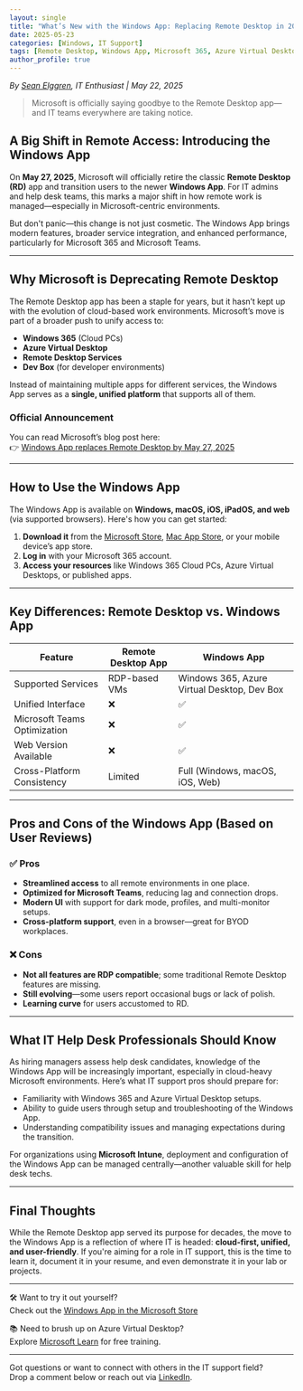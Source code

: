 ```yaml
---
layout: single
title: "What’s New with the Windows App: Replacing Remote Desktop in 2025"
date: 2025-05-23
categories: [Windows, IT Support]
tags: [Remote Desktop, Windows App, Microsoft 365, Azure Virtual Desktop, IT Help Desk]
author_profile: true
---
```


*By [Sean Elggren](https://www.linkedin.com/in/sean-m-elggren-3477271a5/), IT Enthusiast | May 22, 2025*

> Microsoft is officially saying goodbye to the Remote Desktop app—and IT teams everywhere are taking notice.

## A Big Shift in Remote Access: Introducing the Windows App

On **May 27, 2025**, Microsoft will officially retire the classic **Remote Desktop (RD)** app and transition users to the newer **Windows App**. For IT admins and help desk teams, this marks a major shift in how remote work is managed—especially in Microsoft-centric environments.

But don't panic—this change is not just cosmetic. The Windows App brings modern features, broader service integration, and enhanced performance, particularly for Microsoft 365 and Microsoft Teams.

---

## Why Microsoft is Deprecating Remote Desktop

The Remote Desktop app has been a staple for years, but it hasn’t kept up with the evolution of cloud-based work environments. Microsoft’s move is part of a broader push to unify access to:

- **Windows 365** (Cloud PCs)
- **Azure Virtual Desktop**
- **Remote Desktop Services**
- **Dev Box** (for developer environments)

Instead of maintaining multiple apps for different services, the Windows App serves as a **single, unified platform** that supports all of them.

### Official Announcement
You can read Microsoft’s blog post here:  
👉 [Windows App replaces Remote Desktop by May 27, 2025](https://techcommunity.microsoft.com/t5/windows-it-pro-blog/the-windows-app-a-new-way-to-connect-to-remote-pcs-and-apps/ba-p/4042300)

---

## How to Use the Windows App

The Windows App is available on **Windows, macOS, iOS, iPadOS, and web** (via supported browsers). Here's how you can get started:

1. **Download it** from the [Microsoft Store](https://apps.microsoft.com/detail/windows-app/9nblggh4nns1), [Mac App Store](https://apps.apple.com/app/windows-app/id1234567890), or your mobile device’s app store.
2. **Log in** with your Microsoft 365 account.
3. **Access your resources** like Windows 365 Cloud PCs, Azure Virtual Desktops, or published apps.

---

## Key Differences: Remote Desktop vs. Windows App

| Feature                          | Remote Desktop App          | Windows App                          |
|----------------------------------|-----------------------------|--------------------------------------|
| Supported Services               | RDP-based VMs               | Windows 365, Azure Virtual Desktop, Dev Box |
| Unified Interface                | ❌                           | ✅                                    |
| Microsoft Teams Optimization     | ❌                           | ✅                                    |
| Web Version Available            | ❌                           | ✅                                    |
| Cross-Platform Consistency       | Limited                     | Full (Windows, macOS, iOS, Web)      |

---

## Pros and Cons of the Windows App (Based on User Reviews)

### ✅ Pros
- **Streamlined access** to all remote environments in one place.
- **Optimized for Microsoft Teams**, reducing lag and connection drops.
- **Modern UI** with support for dark mode, profiles, and multi-monitor setups.
- **Cross-platform support**, even in a browser—great for BYOD workplaces.

### ❌ Cons
- **Not all features are RDP compatible**; some traditional Remote Desktop features are missing.
- **Still evolving**—some users report occasional bugs or lack of polish.
- **Learning curve** for users accustomed to RD.

---

## What IT Help Desk Professionals Should Know

As hiring managers assess help desk candidates, knowledge of the Windows App will be increasingly important, especially in cloud-heavy Microsoft environments. Here’s what IT support pros should prepare for:

- Familiarity with Windows 365 and Azure Virtual Desktop setups.
- Ability to guide users through setup and troubleshooting of the Windows App.
- Understanding compatibility issues and managing expectations during the transition.

For organizations using **Microsoft Intune**, deployment and configuration of the Windows App can be managed centrally—another valuable skill for help desk techs.

---

## Final Thoughts

While the Remote Desktop app served its purpose for decades, the move to the Windows App is a reflection of where IT is headed: **cloud-first, unified, and user-friendly**. If you're aiming for a role in IT support, this is the time to learn it, document it in your resume, and even demonstrate it in your lab or projects.

---

🛠 Want to try it out yourself?  
Check out the [Windows App in the Microsoft Store](https://apps.microsoft.com/detail/windows-app/9nblggh4nns1)

📚 Need to brush up on Azure Virtual Desktop?  
Explore [Microsoft Learn](https://learn.microsoft.com/en-us/azure/virtual-desktop/) for free training.

---

Got questions or want to connect with others in the IT support field?  
Drop a comment below or reach out via [LinkedIn](https://www.linkedin.com).

